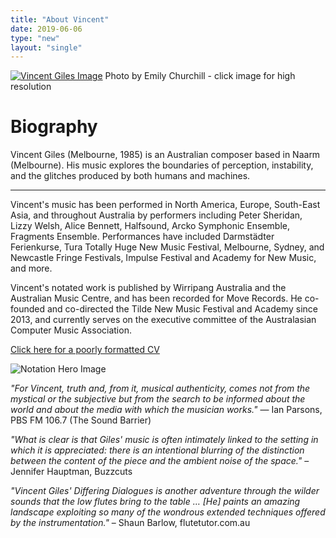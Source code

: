 ```yaml
---
title: "About Vincent"
date: 2019-06-06
type: "new"
layout: "single"
---
```

[![Vincent Giles Image](/assets/img/giles_promo-modified240212-tiny.png)](/assets/img/giles_promo-modified240212.png)
Photo by Emily Churchill - click image for high resolution

# Biography

Vincent Giles (Melbourne, 1985) is an Australian composer based in Naarm (Melbourne). His music explores the boundaries of perception, instability, and the glitches produced by both humans and machines. 

---

Vincent's music has been performed in North America, Europe, South-East Asia, and throughout Australia by performers including Peter Sheridan, Lizzy Welsh, Alice Bennett, Halfsound, Arcko Symphonic Ensemble, Fragments Ensemble. Performances have included Darmstädter Ferienkurse, Tura Totally Huge New Music Festival, Melbourne, Sydney, and Newcastle Fringe Festivals, Impulse Festival and Academy for New Music, and more. 

Vincent's notated work is published by Wirripang Australia and the Australian Music Centre, and has been recorded for Move Records. He co-founded and co-directed the Tilde New Music Festival and Academy since 2013, and currently serves on the executive committee of the Australasian Computer Music Association.
<!-- Vincent Giles (Melbourne, 1985) is active in composition, improvisation, and installation art, and is informed by the physical properties of sound, experimental music, and technology. Vincent's work explores the boundaries of perception and performance, with particular focus on microsound and human or machine errors. Current projects include a long work for solo classical guitar, an installation piece that tracks skeleton movement with a phone camera, and developing a live-coding practice.
Recently completed projects include *The Moth and the Flame* for piano and voice, staged at Newcastle Fringe Festival in 2023 and *six figures signifying decay* for piano and electronics staged at Sydney Fringe Festival 2023. Vincent's notated work is published by Wirripang Australia and the Australian Music Centre, and has been recorded for Move Records. He co-founded and co-directed the Tilde New Music Festival and Academy since 2013, and currently serves on the executive committee of the Australasian Computer Music Association. -->

[Click here for a poorly formatted CV](/about/vg_cv/)

![Notation Hero Image](/assets/img/hero-draft-transparent-emb.png)

*"For Vincent, truth and, from it, musical authenticity, comes not from the mystical or the subjective but from the search to be informed about the world and about the media with which the musician works."*
— Ian Parsons, PBS FM 106.7 (The Sound Barrier)

*"What is clear is that Giles' music is often intimately linked to the setting in which it is appreciated: there is an intentional blurring of the distinction between the content of the piece and the ambient noise of the space."*
– Jennifer Hauptman, Buzzcuts

*"Vincent Giles' Differing Dialogues is another adventure through the wilder sounds that the low flutes bring to the table … [He] paints an amazing landscape exploiting so many of the wondrous extended techniques offered by the instrumentation."*
– Shaun Barlow, flutetutor.com.au

  